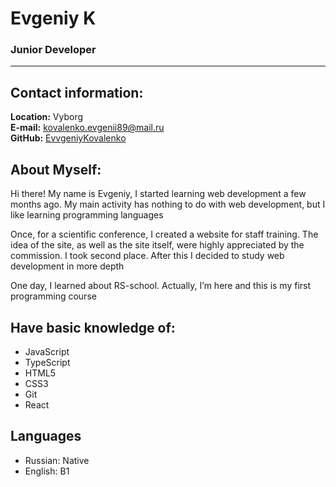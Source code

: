 # Evgeniy K

### Junior Developer

---

## Contact information:

**Location:** Vyborg  
**E-mail:** [kovalenko.evgenii89@mail.ru](kovalenko.evgenii89@mail.ru)  
**GitHub:** [EvvgeniyKovalenko](https://github.com/EvvgeniyKovalenko)

## **About Myself:**

Hi there! My name is Evgeniy, I started learning web development a few months ago. My main activity has nothing to do with web development, but I like learning programming languages

Once, for a scientific conference, I created a website for staff training. The idea of ​​the site, as well as the site itself, were highly appreciated by the commission. I took second place. After this I decided to study web development in more depth

One day, I learned about RS-school. Actually, I’m here and this is my first programming course

## **Have basic knowledge of:**

- JavaScript
- TypeScript
- HTML5
- CSS3
- Git
- React


## **Languages**

- Russian: Native
- English: B1
